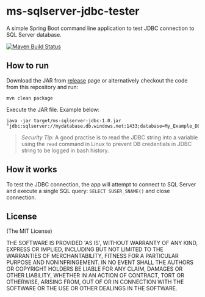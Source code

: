 # ms-sqlserver-jdbc-tester

A simple Spring Boot command line application to test JDBC connection to SQL Server database.

[![Maven Build Status](https://github.com/aimtiaz11/ms-sqlserver-jdbc-tester/actions/workflows/maven.yml/badge.svg)](https://github.com/aimtiaz11/ms-sqlserver-jdbc-tester/actions/workflows/maven.yml)


## How to run

Download the JAR from [release](https://github.com/aimtiaz11/ms-sqlserver-jdbc-tester/releases/tag/1.0) page or alternatively checkout the code from this repository and run:

```
mvn clean package
```

Execute the JAR file. Example below:

```
java -jar target/ms-sqlserver-jdbc-1.0.jar "jdbc:sqlserver://mydatabase.db.windows.net:1433;database=My_Example_DB;user=user@example.com;password=secret123;encrypt=true;trustServerCertificate=true;loginTimeout=90;authentication=ActiveDirectoryPassword"
```

> *Security Tip*: A good practise is to read the JDBC string into a variable using the `read` command in Linux to prevent DB credentials in JDBC string to be logged in bash history.

## How it works

To test the JDBC connection, the app will attempt to connect to SQL Server and execute a single SQL query: `SELECT SUSER_SNAME()` and close connection.

## License
(The MIT License)

THE SOFTWARE IS PROVIDED 'AS IS', WITHOUT WARRANTY OF ANY KIND, EXPRESS OR IMPLIED, INCLUDING BUT NOT LIMITED TO THE WARRANTIES OF MERCHANTABILITY, FITNESS FOR A PARTICULAR PURPOSE AND NONINFRINGEMENT. IN NO EVENT SHALL THE AUTHORS OR COPYRIGHT HOLDERS BE LIABLE FOR ANY CLAIM, DAMAGES OR OTHER LIABILITY, WHETHER IN AN ACTION OF CONTRACT, TORT OR OTHERWISE, ARISING FROM, OUT OF OR IN CONNECTION WITH THE SOFTWARE OR THE USE OR OTHER DEALINGS IN THE SOFTWARE.
